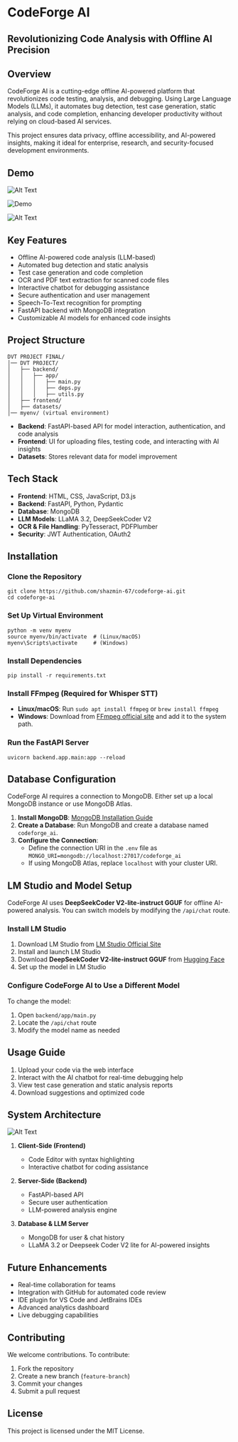 # CodeForge AI

## Revolutionizing Code Analysis with Offline AI Precision




## Overview

CodeForge AI is a cutting-edge offline AI-powered platform that revolutionizes code testing, analysis, and debugging. Using Large Language Models (LLMs), it automates bug detection, test case generation, static analysis, and code completion, enhancing developer productivity without relying on cloud-based AI services.

This project ensures data privacy, offline accessibility, and AI-powered insights, making it ideal for enterprise, research, and security-focused development environments.

## Demo

![Alt Text](/uploads/WEB%20codeforge1.png)

![Demo](/uploads/demo-vid%20-%20Made%20with%20Clipchamp.gif)


![Alt Text](/uploads/Demo.jpeg)

## Key Features

- Offline AI-powered code analysis (LLM-based)
- Automated bug detection and static analysis
- Test case generation and code completion
- OCR and PDF text extraction for scanned code files
- Interactive chatbot for debugging assistance
- Secure authentication and user management
- Speech-To-Text recognition for prompting
- FastAPI backend with MongoDB integration
- Customizable AI models for enhanced code insights



## Project Structure

```
DVT PROJECT FINAL/
│── DVT PROJECT/
│   ├── backend/
│   │   ├── app/
│   │   │   ├── main.py
│   │   │   ├── deps.py
│   │   │   ├── utils.py
│   ├── frontend/
│   ├── datasets/
│── myenv/ (virtual environment)
```

- **Backend**: FastAPI-based API for model interaction, authentication, and code analysis  
- **Frontend**: UI for uploading files, testing code, and interacting with AI insights  
- **Datasets**: Stores relevant data for model improvement  



## Tech Stack

- **Frontend**: HTML, CSS, JavaScript, D3.js  
- **Backend**: FastAPI, Python, Pydantic  
- **Database**: MongoDB  
- **LLM Models**: LLaMA 3.2, DeepSeekCoder V2
- **OCR & File Handling**: PyTesseract, PDFPlumber  
- **Security**: JWT Authentication, OAuth2  



## Installation

### Clone the Repository
```
git clone https://github.com/shazmin-67/codeforge-ai.git
cd codeforge-ai
```

### Set Up Virtual Environment
```
python -m venv myenv
source myenv/bin/activate  # (Linux/macOS)
myenv\Scripts\activate     # (Windows)
```

### Install Dependencies
```
pip install -r requirements.txt
```

### Install FFmpeg (Required for Whisper STT)
- **Linux/macOS**: Run `sudo apt install ffmpeg` or `brew install ffmpeg`
- **Windows**: Download from [FFmpeg official site](https://ffmpeg.org/download.html) and add it to the system path.

### Run the FastAPI Server
```
uvicorn backend.app.main:app --reload
```



## Database Configuration

CodeForge AI requires a connection to MongoDB. Either set up a local MongoDB instance or use MongoDB Atlas.

1. **Install MongoDB**: [MongoDB Installation Guide](https://www.mongodb.com/docs/manual/installation/)
2. **Create a Database**: Run MongoDB and create a database named `codeforge_ai`.
3. **Configure the Connection**:
   - Define the connection URI in the `.env` file as `MONGO_URI=mongodb://localhost:27017/codeforge_ai`
   - If using MongoDB Atlas, replace `localhost` with your cluster URI.



## LM Studio and Model Setup

CodeForge AI uses **DeepSeekCoder V2-lite-instruct GGUF** for offline AI-powered analysis. You can switch models by modifying the `/api/chat` route.

### Install LM Studio

1. Download LM Studio from [LM Studio Official Site](https://lmstudio.ai/)
2. Install and launch LM Studio
3. Download **DeepSeekCoder V2-lite-instruct GGUF** from [Hugging Face](https://huggingface.co/)
4. Set up the model in LM Studio

### Configure CodeForge AI to Use a Different Model

To change the model:
1. Open `backend/app/main.py`
2. Locate the `/api/chat` route
3. Modify the model name as needed



## Usage Guide

1. Upload your code via the web interface
2. Interact with the AI chatbot for real-time debugging help
3. View test case generation and static analysis reports
4. Download suggestions and optimized code



## System Architecture

![Alt Text](/uploads/Architecture%20Diagram%20of%20CodeForge.jpg)

1. **Client-Side (Frontend)**
   - Code Editor with syntax highlighting
   - Interactive chatbot for coding assistance

2. **Server-Side (Backend)**
   - FastAPI-based API
   - Secure user authentication
   - LLM-powered analysis engine

3. **Database & LLM Server**
   - MongoDB for user & chat history
   - LLaMA 3.2 or Deepseek Coder V2 lite for AI-powered insights



## Future Enhancements

- Real-time collaboration for teams
- Integration with GitHub for automated code review
- IDE plugin for VS Code and JetBrains IDEs
- Advanced analytics dashboard
- Live debugging capabilities



## Contributing

We welcome contributions. To contribute:

1. Fork the repository
2. Create a new branch (`feature-branch`)
3. Commit your changes
4. Submit a pull request



## License

This project is licensed under the MIT License.